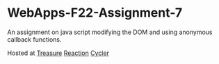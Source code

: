 # WebApps-F22-Assignment-7
An assignment on java script modifying the DOM and using anonymous callback functions.

Hosted at
[Treasure](https://44-563-web-apps-f22.github.io/44563-webapps-assignment-7-Vedhasri-49/treasure.html)
[Reaction](https://44-563-web-apps-f22.github.io/44563-webapps-assignment-7-Vedhasri-49/reaction.html)
[Cycler](https://44-563-web-apps-f22.github.io/44563-webapps-assignment-7-Vedhasri-49/cycler.html)